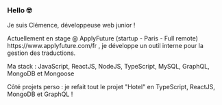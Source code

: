 ### Hello 🤓
<p>Je suis Clémence, développeuse web junior !</p>
<p>Actuellement en stage @ ApplyFuture (startup - Paris - Full remote) https://www.applyfuture.com/fr , je développe un outil interne pour la gestion des traductions. <p>
<p>Ma stack : JavaScript, ReactJS, NodeJS, TypeScript, MySQL, GraphQL, MongoDB et Mongoose <p>
<p> Côté projets perso : je refait tout le projet "Hotel" en TypeScript, ReactJS, MongoDB et GraphQL ! <p>
